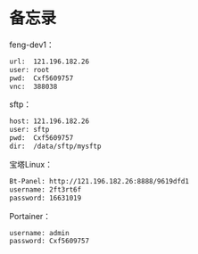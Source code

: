 # 备忘录

feng-dev1：

```txt
url:  121.196.182.26
user: root
pwd:  Cxf5609757
vnc:  388038
```

sftp：

```txt
host: 121.196.182.26
user: sftp
pwd:  Cxf5609757
dir:  /data/sftp/mysftp
```

宝塔Linux：

```txt
Bt-Panel: http://121.196.182.26:8888/9619dfd1
username: 2ft3rt6f
password: 16631019
```

Portainer：

```txt
username: admin
password: Cxf5609757
```
